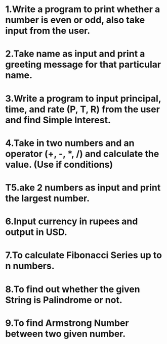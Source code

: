 # 1.Write a program to print whether a number is even or odd, also take input from the user.
# 2.Take name as input and print a greeting message for that particular name.
# 3.Write a program to input principal, time, and rate (P, T, R) from the user and find Simple Interest.
# 4.Take in two numbers and an operator (+, -, *, /) and calculate the value. (Use if conditions)
# T5.ake 2 numbers as input and print the largest number.
# 6.Input currency in rupees and output in USD.
# 7.To calculate Fibonacci Series up to n numbers.
# 8.To find out whether the given String is Palindrome or not.
# 9.To find Armstrong Number between two given number.
